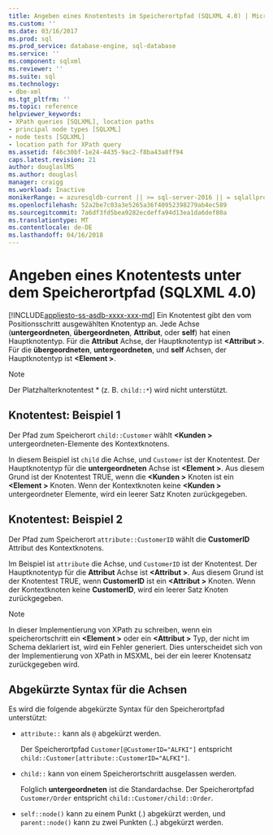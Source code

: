 ```yaml
---
title: Angeben eines Knotentests im Speicherortpfad (SQLXML 4.0) | Microsoft Docs
ms.custom: ''
ms.date: 03/16/2017
ms.prod: sql
ms.prod_service: database-engine, sql-database
ms.service: ''
ms.component: sqlxml
ms.reviewer: ''
ms.suite: sql
ms.technology:
- dbe-xml
ms.tgt_pltfrm: ''
ms.topic: reference
helpviewer_keywords:
- XPath queries [SQLXML], location paths
- principal node types [SQLXML]
- node tests [SQLXML]
- location path for XPath query
ms.assetid: f46c30bf-1e24-4435-9ac2-f8ba43a8ff94
caps.latest.revision: 21
author: douglaslMS
ms.author: douglasl
manager: craigg
ms.workload: Inactive
monikerRange: = azuresqldb-current || >= sql-server-2016 || = sqlallproducts-allversions
ms.openlocfilehash: 52a2be7c03a3e5265a36f40952398279ab4ec589
ms.sourcegitcommit: 7a6df3fd5bea9282ecdeffa94d13ea1da6def80a
ms.translationtype: MT
ms.contentlocale: de-DE
ms.lasthandoff: 04/16/2018
---
```

# <a name="specifying-a-node-test-in-the-location-path-sqlxml-40"></a>Angeben eines Knotentests unter dem Speicherortpfad (SQLXML 4.0)
[!INCLUDE[appliesto-ss-asdb-xxxx-xxx-md](../../../includes/appliesto-ss-asdb-xxxx-xxx-md.md)]
  Ein Knotentest gibt den vom Positionsschritt ausgewählten Knotentyp an. Jede Achse (**untergeordneten**, **übergeordneten**, **Attribut**, oder **self**) hat einen Hauptknotentyp. Für die **Attribut** Achse, der Hauptknotentyp ist  **\<Attribut >**. Für die **übergeordneten**, **untergeordneten**, und **self** Achsen, der Hauptknotentyp ist  **\<Element >**.  
  
> [!NOTE]  
>  Der Platzhalterknotentest * (z. B. `child::*`) wird nicht unterstützt.  
  
## <a name="node-test-example-1"></a>Knotentest: Beispiel 1  
 Der Pfad zum Speicherort `child::Customer` wählt  **\<Kunden >** untergeordneten-Elemente des Kontextknotens.  
  
 In diesem Beispiel ist `child` die Achse, und `Customer` ist der Knotentest. Der Hauptknotentyp für die **untergeordneten** Achse ist  **\<Element >**. Aus diesem Grund ist der Knotentest TRUE, wenn die  **\<Kunden >** Knoten ist ein  **\<Element >** Knoten. Wenn der Kontextknoten keine  **\<Kunden >** untergeordneter Elemente, wird ein leerer Satz Knoten zurückgegeben.  
  
## <a name="node-test-example-2"></a>Knotentest: Beispiel 2  
 Der Pfad zum Speicherort `attribute::CustomerID` wählt die **CustomerID** Attribut des Kontextknotens.  
  
 Im Beispiel ist `attribute` die Achse, und `CustomerID` ist der Knotentest. Der Hauptknotentyp für die **Attribut** Achse ist  **\<Attribut >**. Aus diesem Grund ist der Knotentest TRUE, wenn **CustomerID** ist ein  **\<Attribut >** Knoten. Wenn der Kontextknoten keine **CustomerID**, wird ein leerer Satz Knoten zurückgegeben.  
  
> [!NOTE]  
>  In dieser Implementierung von XPath zu schreiben, wenn ein speicherortschritt ein  **\<Element >** oder ein  **\<Attribut >** Typ, der nicht im Schema deklariert ist, wird ein Fehler generiert. Dies unterscheidet sich von der Implementierung von XPath in MSXML, bei der ein leerer Knotensatz zurückgegeben wird.  
  
## <a name="abbreviated-syntax-for-the-axes"></a>Abgekürzte Syntax für die Achsen  
 Es wird die folgende abgekürzte Syntax für den Speicherortpfad unterstützt:  
  
-   `attribute::` kann als `@` abgekürzt werden.  
  
     Der Speicherortpfad `Customer[@CustomerID="ALFKI"]` entspricht `child::Customer[attribute::CustomerID="ALFKI"]`.  
  
-   `child::` kann von einem Speicherortschritt ausgelassen werden.  
  
     Folglich **untergeordneten** ist die Standardachse. Der Speicherortpfad `Customer/Order` entspricht `child::Customer/child::Order`.  
  
-   `self::node()` kann zu einem Punkt (.) abgekürzt werden, und `parent::node()` kann zu zwei Punkten (..) abgekürzt werden.  
  
  

